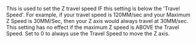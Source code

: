 This is used to set the Z travel speed IF this setting is below the 'Travel Speed'.  For example, if your travel speed is 120MM/sec and your Maximum Z Speed is 30MM/Sec, then your Z axis would always travel at 30MM/sec.  This setting has no effect if the maximum Z speed is ABOVE the Travel Speed.  Set to 0 to always use the Travel Speed to move the Z axis.
